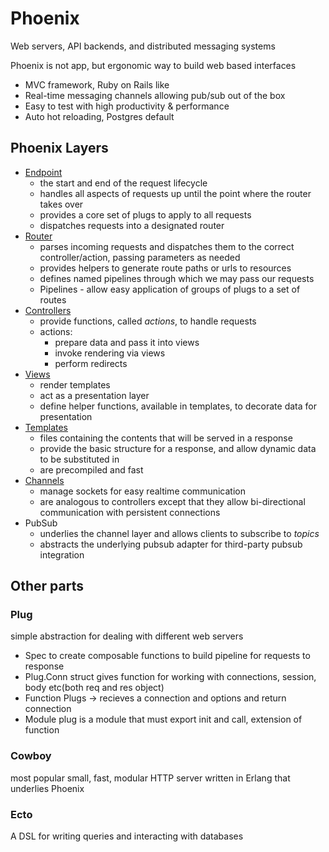 # Phoenix

Web servers, API backends, and distributed messaging systems

Phoenix is not app, but ergonomic way to build web based interfaces

- MVC framework, Ruby on Rails like
- Real-time messaging channels allowing pub/sub out of the box
- Easy to test with high productivity & performance
- Auto hot reloading, Postgres default

## Phoenix Layers

- [Endpoint](https://hexdocs.pm/phoenix/endpoint.html)
  - the start and end of the request lifecycle
  - handles all aspects of requests up until the point where the router takes over
  - provides a core set of plugs to apply to all requests
  - dispatches requests into a designated router
- [Router](https://hexdocs.pm/phoenix/routing.html)
  - parses incoming requests and dispatches them to the correct controller/action, passing parameters as needed
  - provides helpers to generate route paths or urls to resources
  - defines named pipelines through which we may pass our requests
  - Pipelines - allow easy application of groups of plugs to a set of routes
- [Controllers](https://hexdocs.pm/phoenix/controllers.html)
  - provide functions, called *actions*, to handle requests
  - actions:
    - prepare data and pass it into views
    - invoke rendering via views
    - perform redirects
- [Views](https://hexdocs.pm/phoenix/views.html)
  - render templates
  - act as a presentation layer
  - define helper functions, available in templates, to decorate data for presentation
- [Templates](https://hexdocs.pm/phoenix/templates.html)
  - files containing the contents that will be served in a response
  - provide the basic structure for a response, and allow dynamic data to be substituted in
  - are precompiled and fast
- [Channels](https://hexdocs.pm/phoenix/channels.html)
  - manage sockets for easy realtime communication
  - are analogous to controllers except that they allow bi-directional communication with persistent connections
- PubSub
  - underlies the channel layer and allows clients to subscribe to *topics*
  - abstracts the underlying pubsub adapter for third-party pubsub integration

## Other parts

### Plug

simple abstraction for dealing with different web servers

- Spec to create composable functions to build pipeline for requests to response
- Plug.Conn struct gives function for working with connections, session, body etc(both req and res object)
- Function Plugs -> recieves a connection and options and return connection
- Module plug is a module that must export init and call, extension of function

### Cowboy

most popular small, fast, modular HTTP server written in Erlang that underlies Phoenix

### Ecto

A DSL for writing queries and interacting with databases




